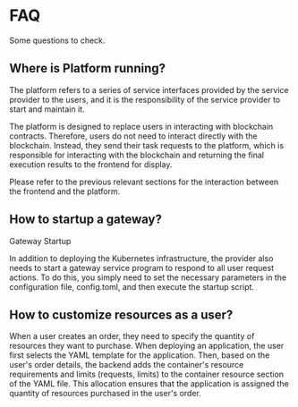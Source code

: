# FAQ

Some questions to check.

## Where is Platform running?

The platform refers to a series of service interfaces provided by the service provider to the users, and it is the responsibility of the service provider to start and maintain it.

The platform is designed to replace users in interacting with blockchain contracts. Therefore, users do not need to interact directly with the blockchain. Instead, they send their task requests to the platform, which is responsible for interacting with the blockchain and returning the final execution results to the frontend for display.

Please refer to the previous relevant sections for the interaction between the frontend and the platform.

## How to startup a gateway?

Gateway Startup

In addition to deploying the Kubernetes infrastructure, the provider also needs to start a gateway service program to respond to all user request actions. To do this, you simply need to set the necessary parameters in the configuration file, config.toml, and then execute the startup script.


## How to customize resources as a user?

When a user creates an order, they need to specify the quantity of resources they want to purchase. When deploying an application, the user first selects the YAML template for the application. Then, based on the user's order details, the backend adds the container's resource requirements and limits (requests, limits) to the container resource section of the YAML file. This allocation ensures that the application is assigned the quantity of resources purchased in the user's order.